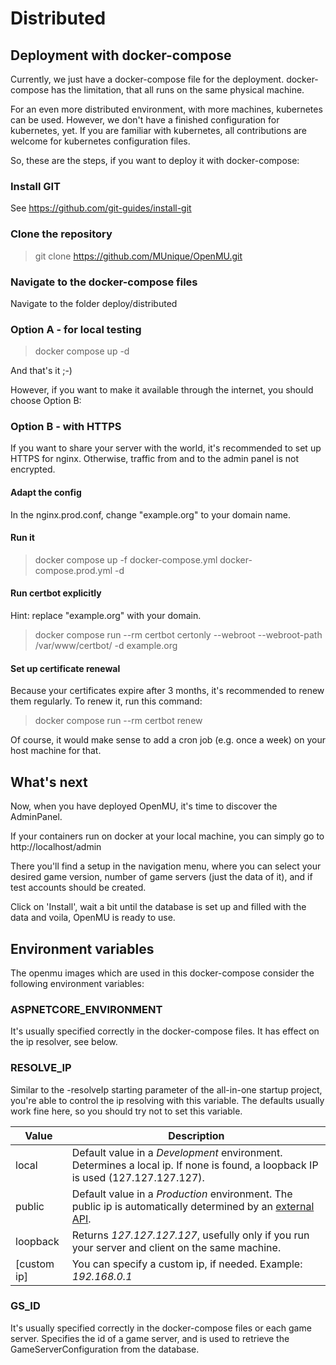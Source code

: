 # Distributed

## Deployment with docker-compose

Currently, we just have a docker-compose file for the deployment.
docker-compose has the limitation, that all runs on the same physical machine.

For an even more distributed environment, with more machines, kubernetes can be used.
However, we don't have a finished configuration for kubernetes, yet. If you are familiar with kubernetes,
all contributions are welcome for kubernetes configuration files.

So, these are the steps, if you want to deploy it with docker-compose:

### Install GIT

See https://github.com/git-guides/install-git

### Clone the repository

> git clone https://github.com/MUnique/OpenMU.git

### Navigate to the docker-compose files

Navigate to the folder deploy/distributed

### Option A - for local testing

> docker compose up -d

And that's it ;-)

However, if you want to make it available through the internet, you should choose Option B:

### Option B - with HTTPS

If you want to share your server with the world, it's recommended to set up HTTPS for nginx.
Otherwise, traffic from and to the admin panel is not encrypted.

#### Adapt the config

In the nginx.prod.conf, change "example.org" to your domain name.

#### Run it

> docker compose up -f docker-compose.yml docker-compose.prod.yml -d

#### Run certbot explicitly

Hint: replace "example.org" with your domain.

> docker compose run --rm  certbot certonly --webroot --webroot-path /var/www/certbot/ -d example.org

#### Set up certificate renewal
Because your certificates expire after 3 months, it's recommended to renew them regularly.
To renew it, run this command:

> docker compose run --rm certbot renew

Of course, it would make sense to add a cron job (e.g. once a week) on your host machine for that.

## What's next

Now, when you have deployed OpenMU, it's time to discover the AdminPanel.

If your containers run on docker at your local machine, you can simply go to http://localhost/admin

There you'll find a setup in the navigation menu, where you can select your desired game version, number of game servers (just the data of it), and if test accounts should be created.

Click on 'Install', wait a bit until the database is set up and filled with the data and voila, OpenMU is ready to use.


## Environment variables

The openmu images which are used in this docker-compose consider the following environment variables:

### ASPNETCORE_ENVIRONMENT

It's usually specified correctly in the docker-compose files. It has effect on the ip resolver, see below.

### RESOLVE_IP

Similar to the -resolveIp starting parameter of the all-in-one startup project, you're able to control the ip resolving with this variable. The defaults usually work fine here, so you should try not to set this variable.

| Value | Description         |
|-------|---------------------|
| local | Default value in a *Development* environment. Determines a local ip. If none is found, a loopback IP is used (127.127.127.127). |
| public | Default value in a *Production* environment. The public ip is automatically determined by an [external API](https://www.ipify.org/). |
| loopback | Returns *127.127.127.127*, usefully only if you run your server and client on the same machine. |
| [custom ip] | You can specify a custom ip, if needed. Example: *192.168.0.1* |

### GS_ID

It's usually specified correctly in the docker-compose files or each game server. Specifies the id of a game server, and is used to retrieve the GameServerConfiguration from the database.
